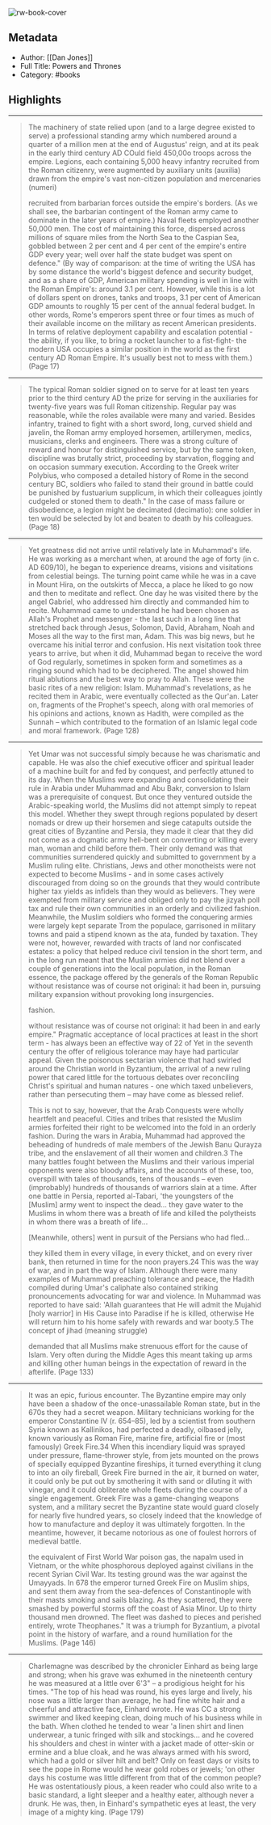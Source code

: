 ![rw-book-cover](https://m.media-amazon.com/images/I/911GYr1yMSS._SY160.jpg)

## Metadata
- Author: [[Dan Jones]]
- Full Title: Powers and Thrones
- Category: #books

## Highlights
***

> The machinery of state relied upon (and to a large degree existed to serve) a professional standing army which numbered around a quarter of a million men at the end of Augustus' reign, and at its peak in the early third century AD COuld field 450,00o troops across the empire. Legions, each containing 5,000 heavy infantry recruited from the Roman citizenry, were augmented by auxiliary units (auxilia) drawn from the empire's vast non-citizen population and mercenaries (numeri)
>
> recruited from barbarian forces outside the empire's borders. (As we shall see, the barbarian contingent of the Roman army came to dominate in the later years of empire.) Naval fleets employed another 50,000 men. The cost of maintaining this force, dispersed across millions of square miles from the North Sea to the Caspian Sea, gobbled between 2 per cent and 4 per cent of the empire's entire GDP every year; well over half the state budget was spent on defence." (By way of comparison: at the time of writing the USA has by some distance the world's biggest defence and security budget, and as a share of GDP, American military spending is well in line with the Roman Empire's: around 3.1 per cent. However, while this is a lot of dollars spent on drones, tanks and troops, 3.1 per cent of American GDP amounts to roughly 15 per cent of the annual federal budget. In other words, Rome's emperors spent three or four times as much of their available income on the military as recent American presidents. In terms of relative deployment capability and escalation potential - the ability, if you like, to bring a rocket launcher to a fist-fight- the modern USA occupies a similar position in the world as the first century AD Roman Empire. It's usually best not to mess with them.) (Page 17)

***

> The typical Roman soldier signed on to serve for at least ten years prior to the third century AD the prize for serving in the auxiliaries for twenty-five years was full Roman citizenship. Regular pay was reasonable, while the roles available were many and varied. Besides infantry, trained to fight with a short sword, long, curved shield and javelin, the Roman army employed horsemen, artillerymen, medics, musicians, clerks and engineers. There was a strong culture of reward and honour for distinguished service, but by the same token, discipline was brutally strict, proceeding by starvation, flogging and on occasion summary execution. According to the Greek writer Polybius, who composed a detailed history of Rome in the second century BC, soldiers who failed to stand their ground in battle could be punished by fustuarium supplicum, in which their colleagues jointly cudgeled or stoned them to death." In the case of mass failure or disobedience, a legion might be decimated (decimatio): one soldier in ten would be selected by lot and beaten to death by his colleagues. (Page 18)

***

> Yet greatness did not arrive until relatively late in Muhammad's life. He was working as a merchant when, at around the age of forty (in c. AD 609/10), he began to experience dreams, visions and visitations from celestial beings. The turning point came while he was in a cave in Mount Hira, on the outskirts of Mecca, a place he liked to go now and then to meditate and reflect. One day he was visited there by the angel Gabriel, who addressed him directly and commanded him to recite. Muhammad came to understand he had been chosen as Allah's Prophet and messenger - the last such in a long line that stretched back through Jesus, Solomon, David, Abraham, Noah and Moses all the way to the first man, Adam. This was big news, but he overcame his initial terror and confusion. His next visitation took three years to arrive, but when it did, Muhammad began to receive the word of God regularly, sometimes in spoken form and sometimes as a ringing sound which had to be deciphered. The angel showed him ritual ablutions and the best way to pray to Allah. These were the basic rites of a new religion: Islam. Muhammad's revelations, as he recited them in Arabic, were eventually collected as the Qur'an. Later on, fragments of the Prophet's speech, along with oral memories of his opinions and actions, known as Hadith, were compiled as the Sunnah – which contributed to the formation of an Islamic legal code and moral framework. (Page 128)

***

> Yet Umar was not successful simply because he was charismatic and capable. He was also the chief executive officer and spiritual leader of a machine built for and fed by conquest, and perfectly attuned to its day. When the Muslims were expanding and consolidating their rule in Arabia under Muhammad and Abu Bakr, conversion to Islam was a prerequisite of conquest. But once they ventured outside the Arabic-speaking world, the Muslims did not attempt simply to repeat this model. Whether they swept through regions populated by desert nomads or drew up their horsemen and siege catapults outside the great cities of Byzantine and Persia, they made it clear that they did not come as a dogmatic army hell-bent on converting or killing every man, woman and child before them. Their only demand was that communities surrendered quickly and submitted to government by a Muslim ruling elite. Christians, Jews and other monotheists were not expected to become Muslims - and in some cases actively discouraged from doing so on the grounds that they would contribute higher tax yields as infidels than they would as believers. They were exempted from military service and obliged only to pay the jizyah poll tax and rule their own communities in an orderly and civilized fashion. Meanwhile, the Muslim soldiers who formed the conquering armies were largely kept separate Trom the populace, garrisoned in military towns and paid a stipend known as the ata, funded by taxation. They were not, however, rewarded with tracts of land nor confiscated estates: a policy that helped reduce civil tension in the short term, and in the long run meant that the Muslim armies did not blend over a couple of generations into the local population, in the Roman essence, the package offered by the generals of the Roman Republic without resistance was of course not original: it had been in, pursuing military expansion without provoking long insurgencies.
>
> fashion.
>
> without resistance was of course not original: it had been in and early empire." Pragmatic acceptance of local practices at least in the short term - has always been an effective way of 22 of Yet in the seventh century the offer of religious tolerance may haye had particular appeal. Given the poisonous sectarian violence that had swirled around the Christian world in Byzantium, the arrival of a new ruling power that cared little for the tortuous debates over reconciling Christ's spiritual and human natures - one which taxed unbelievers, rather than persecuting them – may have come as blessed relief.
>
> This is not to say, however, that the Arab Conquests were wholly heartfelt and peaceful. Cities and tribes that resisted the Muslim armies forfeited their right to be welcomed into the fold in an orderly fashion. During the wars in Arabia, Muhammad had approved the beheading of hundreds of male members of the Jewish Banu Qurayza tribe, and the enslavement of all their women and children.3 The many battles fought between the Muslims and their various imperial opponents were also bloody affairs, and the accounts of these, too, overspill with tales of thousands, tens of thousands – even (improbably) hundreds of thousands of warriors slain at a time. After one battle in Persia, reported al-Tabari, 'the youngsters of the [Muslim] army went to inspect the dead... they gave water to the Muslims in whom there was a breath of life and killed the polytheists in whom there was a breath of life...
>
> [Meanwhile, others] went in pursuit of the Persians who had fled...
>
> they killed them in every village, in every thicket, and on every river bank, then returned in time for the noon prayers.24 This was the way of war, and in part the way of Islam. Although there were many examples of Muhammad preaching tolerance and peace, the Hadith compiled during Umar's caliphate also contained striking pronouncements advocating for war and violence. In Muhammad was reported to have said: 'Allah guarantees that He will admit the Mujahid [holy warrior] in His Cause into Paradise if he is killed, otherwise He will return him to his home safely with rewards and war booty.5 The concept of jihad (meaning struggle)
>
> demanded that all Muslims make strenuous effort for the cause of Islam. Very often during the Middle Ages this meant taking up arms and killing other human beings in the expectation of reward in the afterlife. (Page 133)

***

> It was an epic, furious encounter. The Byzantine empire may only have been a shadow of the once-unassailable Roman state, but in the 670s they had a secret weapon. Military technicians working for the emperor Constantine IV (r. 654–85), led by a scientist from southern Syria known as Kallinikos, had perfected a deadly, oilbased jelly, known variously as Roman Fire, marine fire, artificial fire or (most famously) Greek Fire.34 When this incendiary liquid was sprayed under pressure, flame-thrower style, from jets mounted on the prows of specially equipped Byzantine fireships, it turned everything it clung to into an oily fireball, Greek Fire burned in the air, it burned on water, it could only be put out by smothering it with sand or diluting it with vinegar, and it could obliterate whole fleets during the course of a single engagement. Greek Fire was a game-changing weapons system, and a military secret the Byzantine state would guard closely for nearly five hundred years, so closely indeed that the knowledge of how to manufacture and deploy it was ultimately forgotten. In the meantime, however, it became notorious as one of foulest horrors of medieval battle.
>
> the equivalent of First World War poison gas, the napalm used in Vietnam, or the white phosphorous deployed against civilians in the recent Syrian Civil War. Its testing ground was the war against the Umayyads. In 678 the emperor turned Greek Fire on Muslim ships, and sent them away from the sea-defences of Constantinople with their masts smoking and sails blazing. As they scattered, they were smashed by powerful storms off the coast of Asia Minor. Up to thirty thousand men drowned. The fleet was dashed to pieces and perished entirely, wrote Theophanes." It was a triumph for Byzantium, a pivotal point in the history of warfare, and a round humiliation for the Muslims. (Page 146)

***

> Charlemagne was described by the chronicler Einhard as being large and strong; when his grave was exhumed in the nineteenth century he was measured at a little over 6'3" – a prodigious height for his times. "The top of his head was round, his eyes large and lively, his nose was a little larger than average, he had fine white hair and a cheerful and attractive face, Einhard wrote. He was CC a strong swimmer and liked keeping clean, doing much of his business while in the bath. When clothed he tended to wear 'a linen shirt and linen underwear, a tunic fringed with silk and stockings... and he covered his shoulders and chest in winter with a jacket made of otter-skin or ermine and a blue cloak, and he was always armed with his sword, which had a gold or silver hilt and belt? Only on feast days or visits to see the pope in Rome would he wear gold robes or jewels; 'on other days his costume was little different from that of the common people? He was ostentatiously pious, a keen reader who could also write to a basic standard, a light sleeper and a healthy eater, although never a drunk. He was, then, in Einhard's sympathetic eyes at least, the very image of a mighty king. (Page 179)

